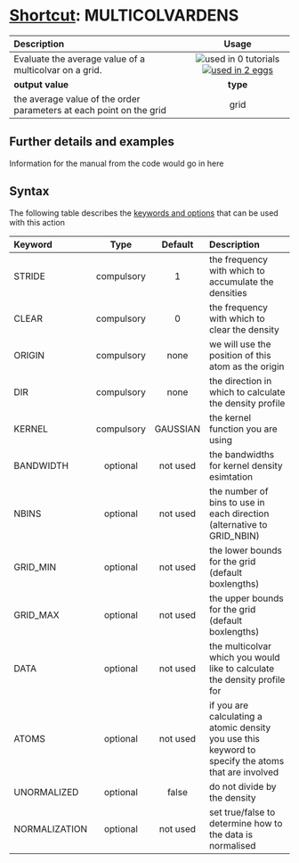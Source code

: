 # [Shortcut](shortcuts.md): MULTICOLVARDENS

| Description    | Usage |
|:--------|:--------:|
| Evaluate the average value of a multicolvar on a grid. | ![used in 0 tutorials](https://img.shields.io/badge/tutorials-0-red.svg)[![used in 2 eggs](https://img.shields.io/badge/nest-2-green.svg)](https://www.plumed-nest.org/browse.html?search=MULTICOLVARDENS)|
 | **output value** | **type** |
| the average value of the order parameters at each point on the grid | grid |

## Further details and examples 
Information for the manual from the code would go in here 
## Syntax 
The following table describes the [keywords and options](parsing.md) that can be used with this action 

| Keyword | Type | Default | Description |
|:-------|:----:|:-------:|:-----------|
| STRIDE | compulsory | 1 |  the frequency with which to accumulate the densities |
| CLEAR | compulsory | 0 |  the frequency with which to clear the density |
| ORIGIN | compulsory | none | we will use the position of this atom as the origin |
| DIR | compulsory | none | the direction in which to calculate the density profile |
| KERNEL | compulsory | GAUSSIAN |  the kernel function you are using |
| BANDWIDTH | optional | not used | the bandwidths for kernel density esimtation |
| NBINS | optional | not used | the number of bins to use in each direction (alternative to GRID_NBIN) |
| GRID_MIN | optional | not used | the lower bounds for the grid (default boxlengths) |
| GRID_MAX | optional | not used | the upper bounds for the grid (default boxlengths) |
| DATA | optional | not used | the multicolvar which you would like to calculate the density profile for |
| ATOMS | optional | not used | if you are calculating a atomic density you use this keyword to specify the atoms that are involved |
| UNORMALIZED | optional | false |  do not divide by the density |
| NORMALIZATION | optional | not used | set true/false to determine how to the data is normalised |
